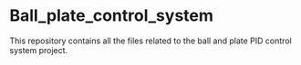 # Ball_plate_control_system
This repository contains all the files related to the ball and plate PID control system project.
